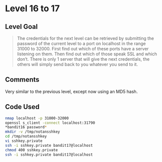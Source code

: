 # Level 16 to 17

## Level Goal
> The credentials for the next level can be retrieved by submitting the password of the current level to a port on localhost in the range 31000 to 32000. First find out which of these ports have a server listening on them. Then find out which of those speak SSL and which don’t. There is only 1 server that will give the next credentials, the others will simply send back to you whatever you send to it.

## Comments
Very similar to the previous level, except now using an MD5 hash.

Code Used
------
```bash
nmap localhost -p 31000-32000
openssl s_client -connect localhost:31790
*bandit16 password*
mkdir -v /tmp/notansshkey
cd /tmp/notansshkey
vi sshkey.private
ssh -i sshkey.private bandit17@localhost
chmod 400 sshkey.private
ssh -i sshkey.private bandit17@localhost
```
